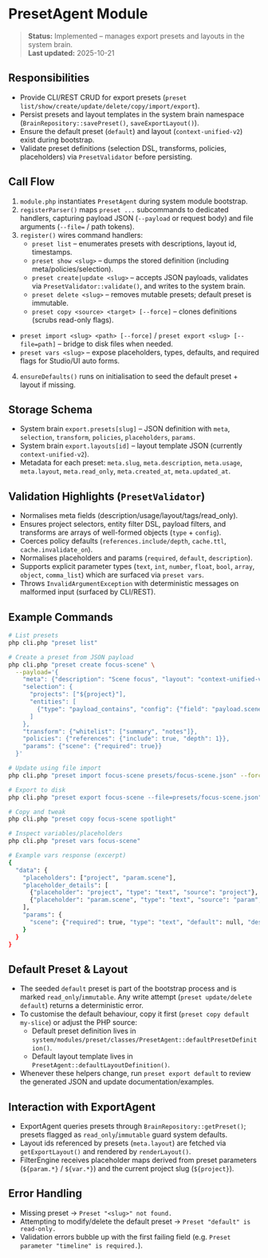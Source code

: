 # PresetAgent Module

> **Status:** Implemented – manages export presets and layouts in the system brain.  
> **Last updated:** 2025-10-21

## Responsibilities
- Provide CLI/REST CRUD for export presets (`preset list/show/create/update/delete/copy/import/export`).
- Persist presets and layout templates in the system brain namespace (`BrainRepository::savePreset()`, `saveExportLayout()`).
- Ensure the default preset (`default`) and layout (`context-unified-v2`) exist during bootstrap.
- Validate preset definitions (selection DSL, transforms, policies, placeholders) via `PresetValidator` before persisting.

## Call Flow
1. `module.php` instantiates `PresetAgent` during system module bootstrap.
2. `registerParser()` maps `preset ...` subcommands to dedicated handlers, capturing payload JSON (`--payload` or request body) and file arguments (`--file=` / path tokens).
3. `register()` wires command handlers:
   - `preset list` – enumerates presets with descriptions, layout id, timestamps.
   - `preset show <slug>` – dumps the stored definition (including meta/policies/selection).
   - `preset create|update <slug>` – accepts JSON payloads, validates via `PresetValidator::validate()`, and writes to the system brain.
   - `preset delete <slug>` – removes mutable presets; default preset is immutable.
   - `preset copy <source> <target> [--force]` – clones definitions (scrubs read-only flags).
- `preset import <slug> <path> [--force]` / `preset export <slug> [--file=path]` – bridge to disk files when needed.
- `preset vars <slug>` – expose placeholders, types, defaults, and required flags for Studio/UI auto forms.
4. `ensureDefaults()` runs on initialisation to seed the default preset + layout if missing.

## Storage Schema
- System brain `export.presets[slug]` – JSON definition with `meta`, `selection`, `transform`, `policies`, `placeholders`, `params`.
- System brain `export.layouts[id]` – layout template JSON (currently `context-unified-v2`).
- Metadata for each preset: `meta.slug`, `meta.description`, `meta.usage`, `meta.layout`, `meta.read_only`, `meta.created_at`, `meta.updated_at`.

## Validation Highlights (`PresetValidator`)
- Normalises meta fields (description/usage/layout/tags/read_only).
- Ensures project selectors, entity filter DSL, payload filters, and transforms are arrays of well-formed objects (`type` + `config`).
- Coerces policy defaults (`references.include/depth`, `cache.ttl`, `cache.invalidate_on`).
- Normalises placeholders and params (`required`, `default`, `description`).
- Supports explicit parameter types (`text`, `int`, `number`, `float`, `bool`, `array`, `object`, `comma_list`) which are surfaced via `preset vars`.
- Throws `InvalidArgumentException` with deterministic messages on malformed input (surfaced by CLI/REST).

## Example Commands
```bash
# List presets
php cli.php "preset list"

# Create a preset from JSON payload
php cli.php "preset create focus-scene" \
  --payload='{
    "meta": {"description": "Scene focus", "layout": "context-unified-v2"},
    "selection": {
      "projects": ["${project}"],
      "entities": [
        {"type": "payload_contains", "config": {"field": "payload.scene", "value": "${param.scene}"}}
      ]
    },
    "transform": {"whitelist": ["summary", "notes"]},
    "policies": {"references": {"include": true, "depth": 1}},
    "params": {"scene": {"required": true}}
  }'

# Update using file import
php cli.php "preset import focus-scene presets/focus-scene.json" --force

# Export to disk
php cli.php "preset export focus-scene --file=presets/focus-scene.json"

# Copy and tweak
php cli.php "preset copy focus-scene spotlight"

# Inspect variables/placeholders
php cli.php "preset vars focus-scene"

# Example vars response (excerpt)
{
  "data": {
    "placeholders": ["project", "param.scene"],
    "placeholder_details": [
      {"placeholder": "project", "type": "text", "source": "project"},
      {"placeholder": "param.scene", "type": "text", "source": "param", "name": "scene", "required": true}
    ],
    "params": {
      "scene": {"required": true, "type": "text", "default": null, "description": null}
    }
  }
}
```

## Default Preset & Layout
- The seeded `default` preset is part of the bootstrap process and is marked `read_only`/`immutable`. Any write attempt (`preset update/delete default`) returns a deterministic error.  
- To customise the default behaviour, copy it first (`preset copy default my-slice`) or adjust the PHP source:
  - Default preset definition lives in `system/modules/preset/classes/PresetAgent::defaultPresetDefinition()`.
  - Default layout template lives in `PresetAgent::defaultLayoutDefinition()`.
- Whenever these helpers change, run `preset export default` to review the generated JSON and update documentation/examples.

## Interaction with ExportAgent
- ExportAgent queries presets through `BrainRepository::getPreset()`; presets flagged as `read_only`/`immutable` guard system defaults.
- Layout ids referenced by presets (`meta.layout`) are fetched via `getExportLayout()` and rendered by `renderLayout()`.
- FilterEngine receives placeholder maps derived from preset parameters (`${param.*}` / `${var.*}`) and the current project slug (`${project}`).

## Error Handling
- Missing preset → `Preset "<slug>" not found.`
- Attempting to modify/delete the default preset → `Preset "default" is read-only.`
- Validation errors bubble up with the first failing field (e.g. `Preset parameter "timeline" is required.`).
